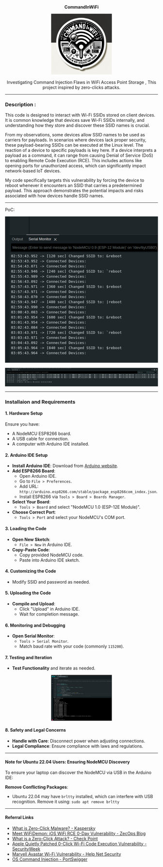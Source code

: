 <p align="center">
  <strong>CommandInWiFi</strong>
</p>

<p align="center">
  <img src="CommandInWiFi-sticker.png" alt="CommandInWiFi sticker" style="width:200px;"/>
</p>

<p align="center">
  Investigating Command Injection Flaws in WiFi Access Point Storage , This project inspired by zero-clicks attacks.
</p>


-------------------------------

### Description :
This code is designed to interact with Wi-Fi SSIDs stored on client devices. It is common knowledge that devices save Wi-Fi SSIDs internally, and understanding how they store and discover these SSID names is crucial. 

From my observations, some devices allow SSID names to be used as carriers for payloads. In scenarios where devices lack proper security, these payload-bearing SSIDs can be executed at the Linux level. The reaction of a device to specific payloads is key here. If a device interprets a payload as a command, it can range from causing Denial of Service (DoS) to enabling Remote Code Execution (RCE). This includes actions like opening ports for unauthorized access, which can significantly impact network-based IoT devices. 

My code specifically targets this vulnerability by forcing the device to reboot whenever it encounters an SSID that carries a predetermined payload. This approach demonstrates the potential impacts and risks associated with how devices handle SSID names. 

------------------------------------
PoC:

![](poc/ssid-changing.png)

![](poc/expecte-output.png)

----------------------------------
### Installaion and Requirements 
#### 1. Hardware Setup
Ensure you have:
- A NodeMCU ESP8266 board.
- A USB cable for connection.
- A computer with Arduino IDE installed.

#### 2. Arduino IDE Setup
- **Install Arduino IDE**: Download from [Arduino website](https://www.arduino.cc/en/Main/Software).
- **Add ESP8266 Board**:
  - Open Arduino IDE.
  - Go to `File > Preferences`.
  - Add URL: `http://arduino.esp8266.com/stable/package_esp8266com_index.json`.
  - Install ESP8266 via `Tools > Board > Boards Manager`.
- **Select Your Board**:
  - `Tools > Board` and select "NodeMCU 1.0 (ESP-12E Module)".
- **Choose Correct Port**:
  - `Tools > Port` and select your NodeMCU's COM port.

#### 3. Loading the Code
- **Open New Sketch**:
  - `File > New` in Arduino IDE.
- **Copy-Paste Code**:
  - Copy provided NodeMCU code.
  - Paste into Arduino IDE sketch.

#### 4. Customizing the Code
- Modify SSID and password as needed.

#### 5. Uploading the Code
- **Compile and Upload**:
  - Click "Upload" in Arduino IDE.
  - Wait for completion message.

#### 6. Monitoring and Debugging
- **Open Serial Monitor**:
  - `Tools > Serial Monitor`.
  - Match baud rate with your code (commonly `115200`).

#### 7. Testing and Iteration
- **Test Functionality** and iterate as needed.

<p align="center">
  <img src="poc/flash.png" alt="flash" style="width:200px;"/>
</p>

#### 8. Safety and Legal Concerns
- **Handle with Care**: Disconnect power when adjusting connections.
- **Legal Compliance**: Ensure compliance with laws and regulations.

-----------------
#### Note for Ubuntu 22.04 Users: Ensuring NodeMCU Discovery

To ensure your laptop can discover the NodeMCU via USB in the Arduino IDE:
  
  **Remove Conflicting Packages**:
   - Ubuntu 22.04 may have `brltty` installed, which can interfere with USB recognition. Remove it using:
   `
   sudo apt remove brltty
   `
----------------------------------
#### Referral Links

- [What is Zero-Click Malware? - Kaspersky](https://www.kaspersky.com/resource-center/definitions/what-is-zero-click-malware)
- [Meet WiFiDemon: iOS WiFi RCE 0-Day Vulnerability - ZecOps Blog](https://blog.zecops.com/research/meet-wifidemon-ios-wifi-rce-0-day-vulnerability-and-a-zero-click-vulnerability-that-was-silently-patched/)
- [What is a Zero-Click Attack? - Check Point](https://www.checkpoint.com/cyber-hub/cyber-security/what-is-a-zero-click-attack/)
- [Apple Quietly Patched 0-Click Wi-Fi Code Execution Vulnerability - SecurityWeek](https://www.securityweek.com/researchers-apple-quietly-patched-0-click-wi-fi-code-execution-vulnerability-ios/)
- [Marvell Avastar Wi-Fi Vulnerability - Help Net Security](https://www.helpnetsecurity.com/2019/01/21/marvell-avastar-wi-fi-vulnerability/)
- [OS Command Injection - PortSwigger](https://portswigger.net/web-security/os-command-injection)

